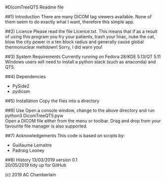 #DicomTreeQT5 Readme file 

##1) Introduction
There are many DICOM tag viewers available. None of them seem to do exactly
what I want, therefore this simple app.

##2) Licence
Please read the file Licence.txt. This means that if as a result of using this
program you fry your patients, trash your linac, nuke the cat, blow the city
power in a ten block radius and generally cause global thermonuclear meltdown!
Sorry, I did warn you!

##3) System Requirements
Currently running on Fedora 28/KDE 5.13/QT 5.11 <br>
Windows users will need to install a python stack (such as anaconda) and QT5.

##4) Dependencies
* PySide2
* pydicom

##5) Installation
Copy the files into a directory

##6) Use
Open a console window, change to the above directory and run<br>
python3 DicomTreeQT5.pyw <br>
Open a DICOM file either from the menu or toolbar. Drag and drop from your
favourite file manager is also supported.

##7) Acknowledgements
This code is based on scripts by:

* Guillaume Lemaitre
* Padraig Looney

##8) History
13/03/2019 version 0.1<br>
20/05/2019 tidy up for GitHub


(c) 2019 AC Chamberlain
